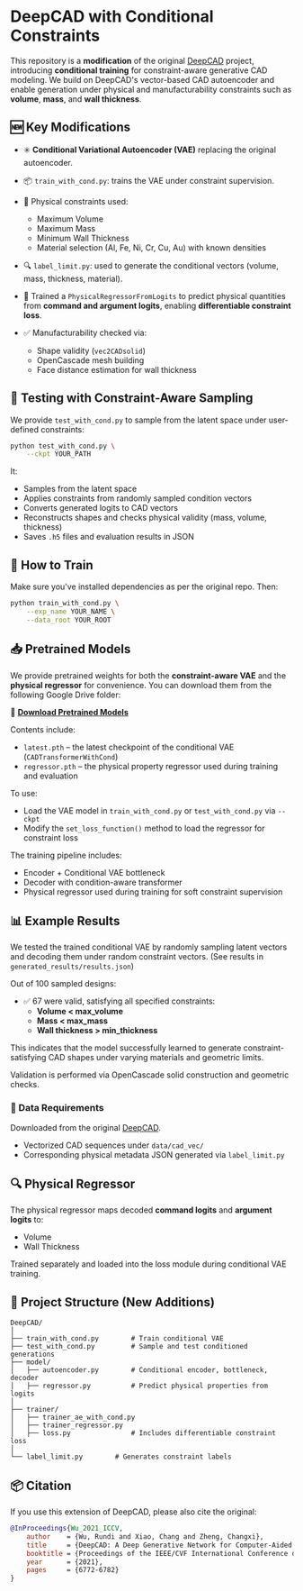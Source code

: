 # DeepCAD with Conditional Constraints

This repository is a **modification** of the original [DeepCAD](https://github.com/ChrisWu1997/DeepCAD.git) project, introducing **conditional training** for constraint-aware generative CAD modeling. We build on DeepCAD's vector-based CAD autoencoder and enable generation under physical and manufacturability constraints such as **volume**, **mass**, and **wall thickness**.

## 🆕 Key Modifications

* ✳️ **Conditional Variational Autoencoder (VAE)** replacing the original autoencoder.
* 📦 `train_with_cond.py`: trains the VAE under constraint supervision.
* 🧱 Physical constraints used:

  * Maximum Volume
  * Maximum Mass
  * Minimum Wall Thickness
  * Material selection (Al, Fe, Ni, Cr, Cu, Au) with known densities
* 🔍 `label_limit.py`: used to generate the conditional vectors (volume, mass, thickness, material).
* 🧠 Trained a `PhysicalRegressorFromLogits` to predict physical quantities from **command and argument logits**, enabling **differentiable constraint loss**.
* ✅ Manufacturability checked via:

  * Shape validity (`vec2CADsolid`)
  * OpenCascade mesh building
  * Face distance estimation for wall thickness

## 🧪 Testing with Constraint-Aware Sampling

We provide `test_with_cond.py` to sample from the latent space under user-defined constraints:

```bash
python test_with_cond.py \
    --ckpt YOUR_PATH
```

It:

* Samples from the latent space
* Applies constraints from randomly sampled condition vectors
* Converts generated logits to CAD vectors
* Reconstructs shapes and checks physical validity (mass, volume, thickness)
* Saves `.h5` files and evaluation results in JSON

## 🚀 How to Train

Make sure you've installed dependencies as per the original repo. Then:

```bash
python train_with_cond.py \
    --exp_name YOUR_NAME \
    --data_root YOUR_ROOT
```

## 📥 Pretrained Models

We provide pretrained weights for both the **constraint-aware VAE** and the **physical regressor** for convenience. You can download them from the following Google Drive folder:

🔗 **[Download Pretrained Models](https://drive.google.com/drive/folders/1-_eXKat98WlUOyAyBk5WBxHfGZjeJUPN?usp=sharing)**

Contents include:

* `latest.pth` – the latest checkpoint of the conditional VAE (`CADTransformerWithCond`)
* `regressor.pth` – the physical property regressor used during training and evaluation

To use:

* Load the VAE model in `train_with_cond.py` or `test_with_cond.py` via `--ckpt`
* Modify the `set_loss_function()` method to load the regressor for constraint loss


The training pipeline includes:

* Encoder + Conditional VAE bottleneck
* Decoder with condition-aware transformer
* Physical regressor used during training for soft constraint supervision

## 📊 Example Results

We tested the trained conditional VAE by randomly sampling latent vectors and decoding them under random constraint vectors. (See results in `generated_results/results.json`)

Out of 100 sampled designs:

* ✅ 67 were valid, satisfying all specified constraints:
  * **Volume < max_volume**
  * **Mass < max_mass**
  * **Wall thickness > min_thickness**

This indicates that the model successfully learned to generate constraint-satisfying CAD shapes under varying materials and geometric limits.

Validation is performed via OpenCascade solid construction and geometric checks.

### 🔧 Data Requirements

Downloaded from the original [DeepCAD](https://github.com/ChrisWu1997/DeepCAD.git).

* Vectorized CAD sequences under `data/cad_vec/`
* Corresponding physical metadata JSON generated via `label_limit.py`

## 🔍 Physical Regressor

The physical regressor maps decoded **command logits** and **argument logits** to:

* Volume
* Wall Thickness

Trained separately and loaded into the loss module during conditional VAE training.

## 📁 Project Structure (New Additions)

```
DeepCAD/
│
├── train_with_cond.py        # Train conditional VAE
├── test_with_cond.py         # Sample and test conditioned generations
├── model/
│   ├── autoencoder.py        # Conditional encoder, bottleneck, decoder
│   ├── regressor.py          # Predict physical properties from logits
│
├── trainer/
│   ├── trainer_ae_with_cond.py
│   ├── trainer_regressor.py
│   ├── loss.py               # Includes differentiable constraint loss
│
└── label_limit.py        # Generates constraint labels
```

## 📦 Citation

If you use this extension of DeepCAD, please also cite the original:

```bibtex
@InProceedings{Wu_2021_ICCV,
    author    = {Wu, Rundi and Xiao, Chang and Zheng, Changxi},
    title     = {DeepCAD: A Deep Generative Network for Computer-Aided Design Models},
    booktitle = {Proceedings of the IEEE/CVF International Conference on Computer Vision (ICCV)},
    year      = {2021},
    pages     = {6772-6782}
}
```